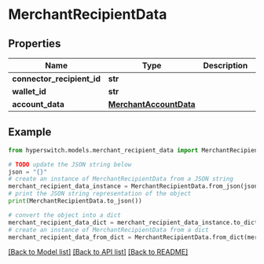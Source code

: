 # MerchantRecipientData


## Properties

Name | Type | Description | Notes
------------ | ------------- | ------------- | -------------
**connector_recipient_id** | **str** |  | 
**wallet_id** | **str** |  | 
**account_data** | [**MerchantAccountData**](MerchantAccountData.md) |  | 

## Example

```python
from hyperswitch.models.merchant_recipient_data import MerchantRecipientData

# TODO update the JSON string below
json = "{}"
# create an instance of MerchantRecipientData from a JSON string
merchant_recipient_data_instance = MerchantRecipientData.from_json(json)
# print the JSON string representation of the object
print(MerchantRecipientData.to_json())

# convert the object into a dict
merchant_recipient_data_dict = merchant_recipient_data_instance.to_dict()
# create an instance of MerchantRecipientData from a dict
merchant_recipient_data_from_dict = MerchantRecipientData.from_dict(merchant_recipient_data_dict)
```
[[Back to Model list]](../README.md#documentation-for-models) [[Back to API list]](../README.md#documentation-for-api-endpoints) [[Back to README]](../README.md)


